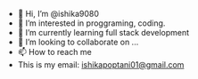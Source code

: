 - 👋 Hi, I’m @ishika9080 
- 👀 I’m interested in proggraming, coding.
- 🌱 I’m currently learning full stack development
- 💞️ I’m looking to collaborate on ...
- 📫 How to reach me
- This is my email: ishikapoptani01@gmail.com

<!---
ishika9080/ishika9080 is a ✨ special ✨ repository because its `README.md` (this file) appears on your GitHub profile.
You can click the Preview link to take a look at your changes.
--->
